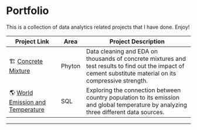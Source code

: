 # Portfolio

This is a collection of data analytics related projects that I have done. Enjoy!

| Project Link | Area | Project Description | 
|---|---|---|
| 🏗️ [Concrete Mixture](https://github.com/ajitrachmatsyah/Portfolio2/blob/main/Concrete%20Mixture.ipynb) | Phyton | Data cleaning and EDA on thousands of concrete mixtures and test results to find out the impact of cement substitute material on its compressive strength. |
| 🌎 [World Emission and Temperature](https://github.com/katiehuangx/data-engineering/tree/main/Dog%20Adoption) | SQL | Exploring the connection between country population to its emission and global temperature by analyzing three different data sources. |

***
